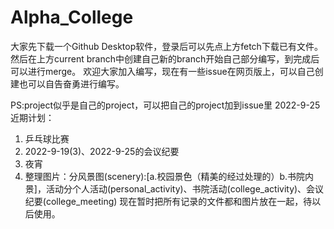 # Alpha_College
大家先下载一个Github Desktop软件，登录后可以先点上方fetch下载已有文件。
然后在上方current branch中创建自己新的branch开始自己部分编写，到完成后可以进行merge。
欢迎大家加入编写，现在有一些issue在网页版上，可以自己创建也可以自告奋勇进行编写。

PS:project似乎是自己的project，可以把自己的project加到issue里
2022-9-25近期计划：
1. 乒乓球比赛
2. 2022-9-19(3)、2022-9-25的会议纪要
3. 夜宵
4. 整理图片：分风景图(scenery):[a.校园景色（精美的经过处理的）b.书院内景]，活动分个人活动(personal_activity)、书院活动(college_activity)、会议纪要(college_meeting)
现在暂时把所有记录的文件都和图片放在一起，待以后使用。